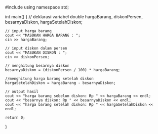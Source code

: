 #include <iostream>
using namespace std;

int main() {
	// deklarasi variabel
	double hargaBarang, diskonPersen, besarnyaDiskon, hargaSetelahDiskon;

	// input harga barang
	cout << "MASUKAN HARGA BARANG : ";
	cin >> hargaBarang;

	// input diskon dalam persen
	cout << "MASUKAN DISKON : ";
	cin >> diskonPersen;
	
	// menghitung besarnya diskon
	besarnyaDiskon = (diskonPersen / 100) * hargaBarang;

	//menghitung harga barang setelah diskon 
	hargaSetelahDiskon = hargaBarang - besarnyaDiskon;

	// output hasil
	cout << "harga barang sebelum diskon: Rp " << hargaBarang << endl;
	cout << "besarnya diskon: Rp " << besarnyaDiskon << endl;
	cout << "harga barang setelah diskon: Rp " << hargaSetelahDiskon << endl;

	return 0;

}
